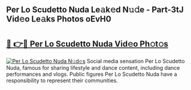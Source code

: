 ## Per Lo Scudetto Nuda Le𝚊k𝚎d N𝚞𝚍e - Part-3tJ Vid𝚎o Le𝚊ks Photos oEvH0

# <h2><a href="http://fbbxhz.evod.top/?m=Per+Lo+Scudetto+Nuda">🔗 👉🔴 Per Lo Scudetto Nuda Vid𝚎o Ph𝚘t𝚘s</a></h2>

[![Per Lo Scudetto Nuda N𝚞d𝚎s](https://i.imgur.com/8V9OHl7.gif)](http://fbbxhz.evod.top/?m=Per+Lo+Scudetto+Nuda)
Social media sensation Per Lo Scudetto Nuda, famous for sharing lifestyle and dance content, including dance performances and vlogs. Public figures Per Lo Scudetto Nuda have a responsibility to represent their communities. 
